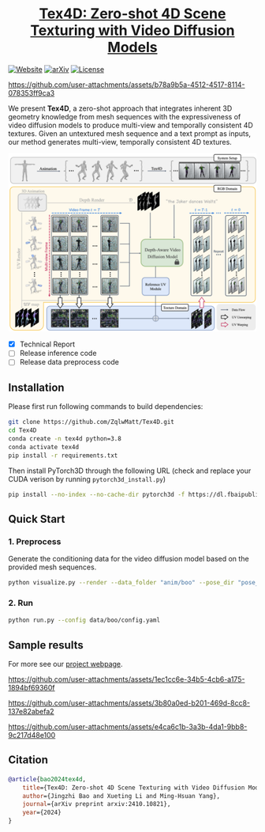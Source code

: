 <h1 align="center"><a href="https://tex4d.github.io/">Tex4D: Zero-shot 4D Scene Texturing
with Video Diffusion Models
</a></h2>

[![Website](https://raw.githubusercontent.com/prs-eth/Marigold/main/doc/badges/badge-website.svg)](https://tex4d.github.io/)
[![arXiv](https://img.shields.io/badge/arXiv-2410.10821-b31b1b.svg)](https://arxiv.org/abs/2410.10821) 
[![License](https://img.shields.io/badge/License-Apache--2.0-929292)](https://www.apache.org/licenses/LICENSE-2.0) 



https://github.com/user-attachments/assets/b78a9b5a-4512-4517-8114-078353ff9ca3



We present **Tex4D**, a zero-shot approach that integrates inherent 3D geometry knowledge from mesh sequences with the expressiveness of video diffusion models to produce multi-view and temporally consistent 4D textures. Given an untextured mesh sequence and a text prompt as inputs, our method generates multi-view, temporally consistent 4D textures.

![Overview](./assets/overview.png)

- [x] Technical Report
- [ ] Release inference code
- [ ] Release data preprocess code

## Installation

Please first run following commands to build dependencies:
```bash
git clone https://github.com/ZqlwMatt/Tex4D.git
cd Tex4D
conda create -n tex4d python=3.8
conda activate tex4d
pip install -r requirements.txt
```

Then install PyTorch3D through the following URL (check and replace your CUDA verison by running `pytorch3d_install.py`)
```bash
pip install --no-index --no-cache-dir pytorch3d -f https://dl.fbaipublicfiles.com/pytorch3d/packaging/wheels/py38_cu117_pyt200/download.html
```

## Quick Start

### 1. Preprocess

Generate the conditioning data for the video diffusion model based on the provided mesh sequences.

```bash
python visualize.py --render --data_folder "anim/boo" --pose_dir "pose_3" --load_from_data
```

### 2. Run

```bash
python run.py --config data/boo/config.yaml
```

## Sample results

For more see our [project webpage](https://tex4d.github.io).

https://github.com/user-attachments/assets/1ec1cc6e-34b5-4cb6-a175-1894bf69360f

https://github.com/user-attachments/assets/3b80a0ed-b201-469d-8cc8-137e82abefa2

https://github.com/user-attachments/assets/e4ca6c1b-3a3b-4da1-9bb8-9c217d48e100

## Citation

```bibtex
@article{bao2024tex4d,
    title={Tex4D: Zero-shot 4D Scene Texturing with Video Diffusion Models}, 
    author={Jingzhi Bao and Xueting Li and Ming-Hsuan Yang},
    journal={arXiv preprint arxiv:2410.10821},
    year={2024}
}
```


<!-- This work is built on many amazing research works and open-source projects, thanks all the authors for sharing! -->
